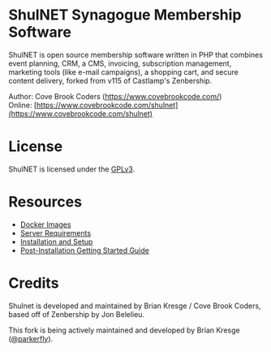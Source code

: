 ShulNET Synagogue Membership Software
==============================

ShulNET is open source membership software written in PHP that combines event planning, CRM, a CMS, invoicing,
subscription management, marketing tools (like e-mail campaigns), a shopping cart, and secure content delivery, forked from v115 of Castlamp's Zenbership.

Author: Cove Brook Coders (https://www.covebrookcode.com/)  
Online: [https://www.covebrookcode.com/shulnet](https://www.covebrookcode.com/shulnet)


License
=======

ShulNET is licensed under the [GPLv3](https://www.covebrookcode.com/members/license.html).


Resources
=========

- [Docker Images](https://hub.docker.com/repository/docker/parkerfly38/shulnet)
- [Server Requirements](https://documentation.covebrookcode.com/docs/shulnet/server-requirements/)
- [Installation and Setup](https://documentation.covebrookcode.com/docs/shulnet/installation-and-setup/)
- [Post-Installation Getting Started Guide](https://documentation.covebrookcode.com/docs/shulnet/post-installation-recommended-steps/)


Credits
=======

Shulnet is developed and maintained by Brian Kresge / Cove Brook Coders, based off of Zenbership by Jon Belelieu.

This fork is being actively maintained and developed by Brian Kresge ([@parkerfly](http://twitter.com/parkerfly)).
